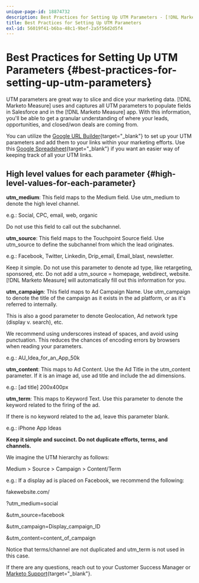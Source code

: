 ```yaml
---
unique-page-id: 18874732
description: Best Practices for Setting Up UTM Parameters - [!DNL Marketo Measure] - Product Documentation
title: Best Practices for Setting Up UTM Parameters
exl-id: 56019f41-b6ba-48c1-9bef-2a5f56d2d5f4
---
```

# Best Practices for Setting Up UTM Parameters {#best-practices-for-setting-up-utm-parameters}

UTM parameters are great way to slice and dice your marketing data. [!DNL Marketo Measure] uses and captures all UTM parameters to populate fields in Salesforce and in the [!DNL Marketo Measure] app. With this information, you'll be able to get a granular understanding of where your leads, opportunities, and closed/won deals are coming from.
  
You can utilize the [Google URL Builder](https://support.google.com/analytics/answer/1033867?hl=en){target="_blank"} to set up your UTM parameters and add them to your links within your marketing efforts. Use this [Google Spreadsheet](https://docs.google.com/spreadsheets/d/1QCIr1WUJQHE68cA4VTks2XE7nxuryaUymCEy_23-Oew/edit#gid=0){target="_blank"} if you want an easier way of keeping track of all your UTM links.

## High level values for each parameter {#high-level-values-for-each-parameter}

**utm_medium**: This field maps to the Medium field. Use utm_medium to denote the high level channel.  
  
e.g.: Social, CPC, email, web, organic  
  
Do not use this field to call out the subchannel.
  
**utm_source**: This field maps to the Touchpoint Source field. Use utm_source to define the subchannel from which the lead originates.
  
e.g.: Facebook, Twitter, Linkedin, Drip_email, Email_blast, newsletter.  
  
Keep it simple. Do not use this parameter to denote ad type, like retargeting, sponsored, etc. Do not add a utm_source = homepage, webdirect, website. [!DNL Marketo Measure] will automatically fill out this information for you.  
  
**utm_campaign**: This field maps to Ad Campaign Name. Use utm_campaign to denote the title of the campaign as it exists in the ad platform, or as it's referred to internally.  
  
This is also a good parameter to denote Geolocation, Ad network type (display v. search), etc.  
  
We recommend using underscores instead of spaces, and avoid using punctuation. This reduces the chances of encoding errors by browsers when reading your parameters.  
  
e.g.: AU_Idea_for_an_App_50k  
  
**utm_content**: This maps to Ad Content. Use the Ad Title in the utm_content parameter. If it is an image ad, use ad title and include the ad dimensions.
  
e.g.: [ad title] 200x400px  
  
**utm_term**: This maps to Keyword Text. Use this parameter to denote the keyword related to the firing of the ad.
  
If there is no keyword related to the ad, leave this parameter blank.
  
e.g.: iPhone App Ideas

**Keep it simple and succinct. Do not duplicate efforts, terms, and channels.**

We imagine the UTM hierarchy as follows:  
  
Medium > Source > Campaign > Content/Term
  
e.g.: If a display ad is placed on Facebook, we recommend the following:
  
fakewebsite.com/  
  
?utm_medium=social  
  
&utm_source=facebook  
  
&utm_campaign=Display_campaign_ID  
  
&utm_content=content_of_campaign  
  
Notice that terms/channel are not duplicated and utm_term is not used in this case.  
  
If there are any questions, reach out to your Customer Success Manager or [Marketo Support](https://nation.marketo.com/t5/support/ct-p/Support){target="_blank"}.
